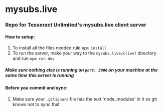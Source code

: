 # mysubs.live
### Repo for Tesseract Unlimited's mysubs.live client server

#### How to setup:
1. To install all the files needed rule `npm install`
2. To run the server, make your way to the `mysubs.live/client` directory and run `npm run dev`
##### Make sure nothing else is running on `port: 3000` on your machine at the same time this server is running

#### Before you commit and sync:
1. Make sure your `.gitignore` file has the text 'node_modules' in it so git knows not to sync that


